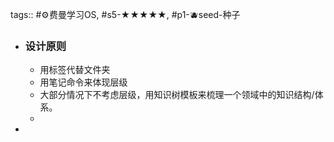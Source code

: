 tags:: #⚙️费曼学习OS, #s5-★★★★★, #p1-🫐seed-种子

- ### 设计原则
	- 用标签代替文件夹
	- 用笔记命令来体现层级
	- 大部分情况下不考虑层级，用知识树模板来梳理一个领域中的知识结构/体系。
	-
-